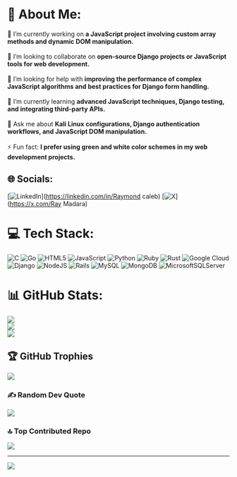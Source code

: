 # 💫 About Me:
🔭 I’m currently working on **a JavaScript project involving custom array methods and dynamic DOM manipulation.**<br><br>👯 I’m looking to collaborate on **open-source Django projects or JavaScript tools for web development.**<br><br>🤝 I’m looking for help with **improving the performance of complex JavaScript algorithms and best practices for Django form handling.**<br><br>🌱 I’m currently learning **advanced JavaScript techniques, Django testing, and integrating third-party APIs.**<br><br>💬 Ask me about **Kali Linux configurations, Django authentication workflows, and JavaScript DOM manipulation.**<br><br>⚡ Fun fact: **I prefer using green and white color schemes in my web development projects.**<br>


## 🌐 Socials:
[![LinkedIn](https://img.shields.io/badge/LinkedIn-%230077B5.svg?logo=linkedin&logoColor=white)](https://linkedin.com/in/Raymond caleb) [![X](https://img.shields.io/badge/X-black.svg?logo=X&logoColor=white)](https://x.com/Ray Madara) 

# 💻 Tech Stack:
![C](https://img.shields.io/badge/c-%2300599C.svg?style=for-the-badge&logo=c&logoColor=white) ![Go](https://img.shields.io/badge/go-%2300ADD8.svg?style=for-the-badge&logo=go&logoColor=white) ![HTML5](https://img.shields.io/badge/html5-%23E34F26.svg?style=for-the-badge&logo=html5&logoColor=white) ![JavaScript](https://img.shields.io/badge/javascript-%23323330.svg?style=for-the-badge&logo=javascript&logoColor=%23F7DF1E) ![Python](https://img.shields.io/badge/python-3670A0?style=for-the-badge&logo=python&logoColor=ffdd54) ![Ruby](https://img.shields.io/badge/ruby-%23CC342D.svg?style=for-the-badge&logo=ruby&logoColor=white) ![Rust](https://img.shields.io/badge/rust-%23000000.svg?style=for-the-badge&logo=rust&logoColor=white) ![Google Cloud](https://img.shields.io/badge/GoogleCloud-%234285F4.svg?style=for-the-badge&logo=google-cloud&logoColor=white) ![Django](https://img.shields.io/badge/django-%23092E20.svg?style=for-the-badge&logo=django&logoColor=white) ![NodeJS](https://img.shields.io/badge/node.js-6DA55F?style=for-the-badge&logo=node.js&logoColor=white) ![Rails](https://img.shields.io/badge/rails-%23CC0000.svg?style=for-the-badge&logo=ruby-on-rails&logoColor=white) ![MySQL](https://img.shields.io/badge/mysql-4479A1.svg?style=for-the-badge&logo=mysql&logoColor=white) ![MongoDB](https://img.shields.io/badge/MongoDB-%234ea94b.svg?style=for-the-badge&logo=mongodb&logoColor=white) ![MicrosoftSQLServer](https://img.shields.io/badge/Microsoft%20SQL%20Server-CC2927?style=for-the-badge&logo=microsoft%20sql%20server&logoColor=white)
# 📊 GitHub Stats:
![](https://github-readme-stats.vercel.app/api?username=Raymond9734&theme=dark&hide_border=false&include_all_commits=true&count_private=true)<br/>
![](https://github-readme-streak-stats.herokuapp.com/?user=Raymond9734&theme=dark&hide_border=false)<br/>
![](https://github-readme-stats.vercel.app/api/top-langs/?username=Raymond9734&theme=dark&hide_border=false&include_all_commits=true&count_private=true&layout=compact)

## 🏆 GitHub Trophies
![](https://github-profile-trophy.vercel.app/?username=Raymond9734&theme=radical&no-frame=false&no-bg=false&margin-w=4)

### ✍️ Random Dev Quote
![](https://quotes-github-readme.vercel.app/api?type=vetical&theme=radical)

### 🔝 Top Contributed Repo
![](https://github-contributor-stats.vercel.app/api?username=Raymond9734&limit=5&theme=neon&combine_all_yearly_contributions=true)

---
[![](https://visitcount.itsvg.in/api?id=Raymond9734&icon=3&color=6)](https://visitcount.itsvg.in)

<!-- Proudly created with GPRM ( https://gprm.itsvg.in ) -->
